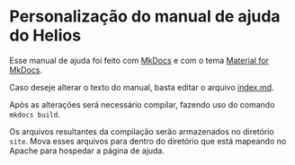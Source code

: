 # Personalização do manual de ajuda do Helios

Esse manual de ajuda foi feito com [MkDocs](http://www.mkdocs.org/) e com o tema [Material for MkDocs](https://squidfunk.github.io/mkdocs-material/).

Caso deseje alterar o texto do manual, basta editar o arquivo [index.md](docs/index.md).

Após as alterações será necessário compilar, fazendo uso do comando `mkdocs build`. 

Os arquivos resultantes da compilação serão armazenados no diretório `site`. Mova esses arquivos para dentro do diretório que está mapeando no Apache para hospedar a página de ajuda.